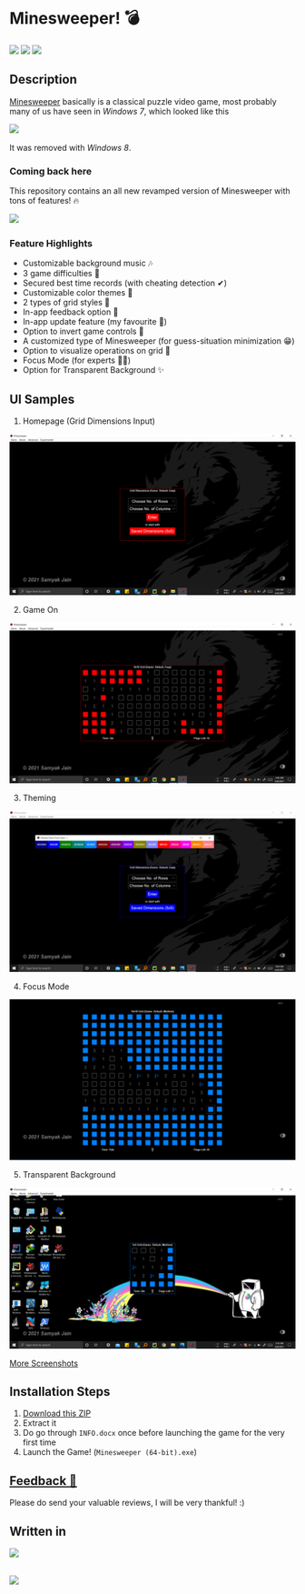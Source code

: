 # Minesweeper! 💣

<img src="https://img.shields.io/badge/Windows-0078D6?logo=windows"> <img src="https://img.shields.io/badge/python-v3.9-blue"> <img src="https://awesome.re/badge.svg">


## Description

[Minesweeper](https://en.wikipedia.org/wiki/Minesweeper_(video_game)) basically is a classical puzzle video game, most probably many of us have seen in _Windows 7_, which looked like this

<img src="https://upload.wikimedia.org/wikipedia/en/9/96/A_commonly_used_style_for_many_microsoft_games%2C_originating_with_Microsoft_Minesweeper.png">

It was removed with _Windows 8_.

### Coming back here
This repository contains an all new revamped version of Minesweeper with tons of features! 🔥

<img src="https://forthebadge.com/images/badges/for-you.svg" width=100>

### Feature Highlights
- Customizable background music 🎶
- 3 game difficulties 🧠
- Secured best time records (with cheating detection ✔)
- Customizable color themes 🌈
- 2 types of grid styles 🔳
- In-app feedback option 💌
- In-app update feature (my favourite 🌟)
- Option to invert game controls 🔀
- A customized type of Minesweeper (for guess-situation minimization 😁)
- Option to visualize operations on grid 👀
- Focus Mode (for experts 👨‍💻)
- Option for Transparent Background ✨


## UI Samples

1. Homepage (Grid Dimensions Input)

<img src="Sample%20Screenshots/1%20Homepage.png">

2. Game On

<img src="Sample%20Screenshots/3%20Game%20On.png">

3. Theming

<img src="Sample%20Screenshots/6%20Theming.png">

4. Focus Mode

<img src="Sample%20Screenshots/9%20Focus%20Mode.png">

5. Transparent Background

<img src="Sample%20Screenshots/10%20Transparent%20Background.png">

[More Screenshots](Sample%20Screenshots)


## Installation Steps

1. [Download this ZIP](https://github.com/samyak1409/Minesweeper-for-PC/archive/refs/heads/main.zip)
2. Extract it
3. Do go through `INFO.docx` once before launching the game for the very first time
4. Launch the Game! (`Minesweeper (64-bit).exe`)


## [Feedback 💌](https://github.com/samyak1409/Minesweeper-for-PC#:~:text=In-app%20feedback%20option%20%F0%9F%92%8C)

Please do send your valuable reviews, I will be very thankful! :)


## Written in
<img src="https://www.python.org/static/img/python-logo.png">


## 
<img src="https://forthebadge.com/images/badges/built-with-love.svg" width=200>
